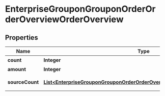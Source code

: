 # EnterpriseGrouponGrouponOrderOrderOverviewOrderOverview

## Properties
Name | Type | Description | Notes
------------ | ------------- | ------------- | -------------
**count** | **Integer** | 订单数量 | 
**amount** | **Integer** | 订单金额 | 
**sourceCount** | [**List&lt;EnterpriseGrouponGrouponOrderOrderOverviewOrderOverviewSourceCount&gt;**](EnterpriseGrouponGrouponOrderOrderOverviewOrderOverviewSourceCount.md) | 订单来源统计 | 
